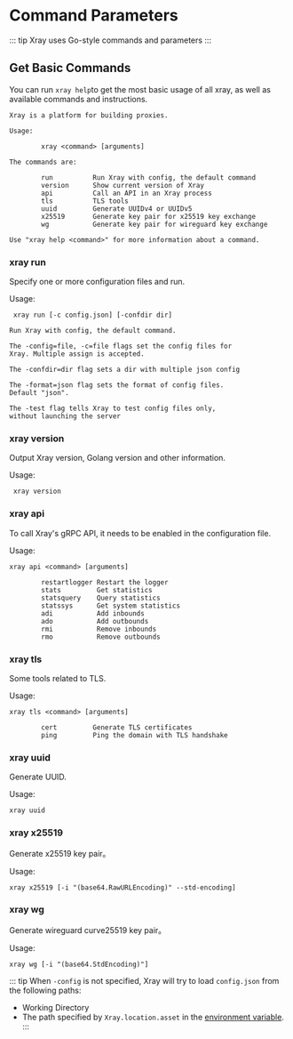 # Command Parameters

::: tip
Xray uses Go-style commands and parameters
:::

## Get Basic Commands

You can run `xray help`to get the most basic usage of all xray, as well as available commands and instructions.

```
Xray is a platform for building proxies.

Usage:

        xray <command> [arguments]

The commands are:

        run          Run Xray with config, the default command
        version      Show current version of Xray
        api          Call an API in an Xray process
        tls          TLS tools
        uuid         Generate UUIDv4 or UUIDv5
        x25519       Generate key pair for x25519 key exchange
        wg           Generate key pair for wireguard key exchange

Use "xray help <command>" for more information about a command.

```

### xray run

Specify one or more configuration files and run.

Usage:

```
 xray run [-c config.json] [-confdir dir]
```

```
Run Xray with config, the default command.

The -config=file, -c=file flags set the config files for
Xray. Multiple assign is accepted.

The -confdir=dir flag sets a dir with multiple json config

The -format=json flag sets the format of config files.
Default "json".

The -test flag tells Xray to test config files only,
without launching the server
```

### xray version

Output Xray version, Golang version and other information.

Usage:

```
 xray version
```

### xray api

To call Xray's gRPC API, it needs to be enabled in the configuration file.

Usage:

```
xray api <command> [arguments]
```

```
        restartlogger Restart the logger
        stats         Get statistics
        statsquery    Query statistics
        statssys      Get system statistics
        adi           Add inbounds
        ado           Add outbounds
        rmi           Remove inbounds
        rmo           Remove outbounds
```

### xray tls

Some tools related to TLS.

Usage:

```
xray tls <command> [arguments]
```

```
        cert         Generate TLS certificates
        ping         Ping the domain with TLS handshake
```

### xray uuid

Generate UUID.

Usage:

```
xray uuid
```

### xray x25519

Generate x25519 key pair。

Usage:

```
xray x25519 [-i "(base64.RawURLEncoding)" --std-encoding]
```

### xray wg

Generate wireguard curve25519 key pair。

Usage:

```
xray wg [-i "(base64.StdEncoding)"]
```

::: tip
When `-config` is not specified, Xray will try to load `config.json` from the following paths:

- Working Directory
- The path specified by `Xray.location.asset` in the [environment variable](../config/features/env.md).
  :::
